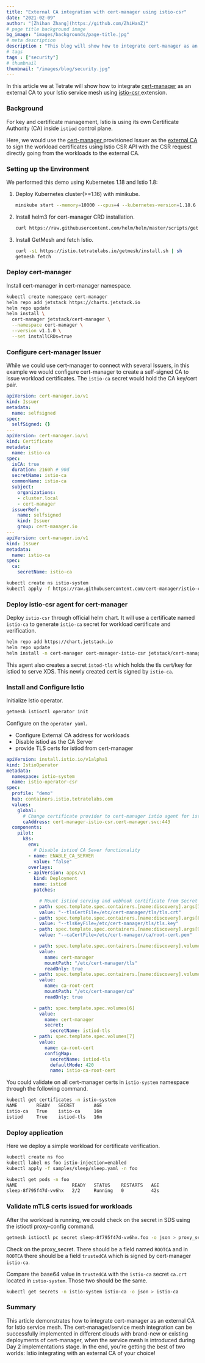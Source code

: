 ```yaml
---
title: "External CA integration with cert-manager using istio-csr"
date: "2021-02-09"
author: "[Zhihan Zhang](https://github.com/ZhiHanZ)"
# page title background image
bg_image: "images/backgrounds/page-title.jpg"
# meta description
description : "This blog will show how to integrate cert-manager as an external CA to your Istio service mesh using istio-csr extension. "
# tags
tags : ["security"]
# thumbnail
thumbnail: "/images/blog/security.jpg"
---
```

In this article we at Tetrate will show how to integrate [cert-manager](https://cert-manager.io/) as an external CA to your Istio service mesh using [istio-csr ](https://github.com/cert-manager/istio-csr)extension. 

###  Background

For key and certificate management, Istio is using its own Certificate Authority (CA) inside `istiod` control plane.

Here, we would use the [cert-manager ](https://cert-manager.io/)provisioned Issuer as the [external CA](https://istio.tetratelabs.io/istio-ca-certs-integrations/) to sign the workload certificates using Istio CSR API with the CSR request directly going from the workloads to the external CA.

### Setting up the Environment

We performed this demo using Kubernetes 1.18 and Istio 1.8:

1. Deploy Kubernetes cluster(>=1.16) with minikube.

   ```sh
   minikube start --memory=10000 --cpus=4 --kubernetes-version=1.18.6
   ```

2. Install helm3 for cert-manager CRD installation.

   ```sh
   curl https://raw.githubusercontent.com/helm/helm/master/scripts/get-helm-3 | sh
   ```

3. Install GetMesh and fetch Istio.

   ```sh
   curl -sL https://istio.tetratelabs.io/getmesh/install.sh | sh
   getmesh fetch
   ```

### Deploy cert-manager

Install cert-manager in cert-manager namespace.

```sh
kubectl create namespace cert-manager
helm repo add jetstack https://charts.jetstack.io
helm repo update
helm install \
  cert-manager jetstack/cert-manager \
  --namespace cert-manager \
  --version v1.1.0 \
  --set installCRDs=true
```

### Configure cert-manager Issuer

While we could use cert-manager to connect with several Issuers, in this example we would configure cert-manager to create a self-signed CA to issue workload certificates. The `istio-ca` secret would hold the CA key/cert pair.

```yaml
apiVersion: cert-manager.io/v1
kind: Issuer
metadata:
  name: selfsigned
spec:
  selfSigned: {}
---
apiVersion: cert-manager.io/v1
kind: Certificate
metadata:
  name: istio-ca
spec:
  isCA: true
  duration: 2160h # 90d
  secretName: istio-ca
  commonName: istio-ca
  subject:
    organizations:
    - cluster.local
    - cert-manager
  issuerRef:
    name: selfsigned
    kind: Issuer
    group: cert-manager.io
---
apiVersion: cert-manager.io/v1
kind: Issuer
metadata:
  name: istio-ca
spec:
  ca:
    secretName: istio-ca
```

```sh
kubectl create ns istio-system
kubectl apply -f https://raw.githubusercontent.com/cert-manager/istio-csr/master/hack/demo/cert-manager-bootstrap-resources.yaml -n istio-system
```

### Deploy istio-csr agent for cert-manager

Deploy `istio-csr` through official helm chart. It will use a certificate named `istio-ca` to generate `istio-ca` secret for workload certificate and verification.

```sh
helm repo add https://chart.jetstack.io
helm repo update
helm install -n cert-manager cert-manager-istio-csr jetstack/cert-manager-istio-csr
```

This agent also creates a secret `istod-tls` which holds the tls cert/key for istiod to serve XDS. This newly created cert is signed by `istio-ca`.

### Install and Configure Istio

Initialize Istio operator.

```sh
getmesh istioctl operator init
```

Configure on the `operator yaml`.

- Configure External CA address for workloads
- Disable istiod as the CA Server
- provide TLS certs for istiod from cert-manager

```yaml
apiVersion: install.istio.io/v1alpha1
kind: IstioOperator
metadata:
  namespace: istio-system
  name: istio-operator-csr
spec:
  profile: "demo"
  hub: containers.istio.tetratelabs.com
  values:
    global:
      # Change certificate provider to cert-manager istio agent for istio agent
      caAddress: cert-manager-istio-csr.cert-manager.svc:443
  components:
    pilot:
      k8s:
        env:
          # Disable istiod CA Sever functionality
        - name: ENABLE_CA_SERVER
          value: "false"
        overlays:
        - apiVersion: apps/v1
          kind: Deployment
          name: istiod
          patches:

            # Mount istiod serving and webhook certificate from Secret mount
          - path: spec.template.spec.containers.[name:discovery].args[7]
            value: "--tlsCertFile=/etc/cert-manager/tls/tls.crt"
          - path: spec.template.spec.containers.[name:discovery].args[8]
            value: "--tlsKeyFile=/etc/cert-manager/tls/tls.key"
          - path: spec.template.spec.containers.[name:discovery].args[9]
            value: "--caCertFile=/etc/cert-manager/ca/root-cert.pem"

          - path: spec.template.spec.containers.[name:discovery].volumeMounts[6]
            value:
              name: cert-manager
              mountPath: "/etc/cert-manager/tls"
              readOnly: true
          - path: spec.template.spec.containers.[name:discovery].volumeMounts[7]
            value:
              name: ca-root-cert
              mountPath: "/etc/cert-manager/ca"
              readOnly: true

          - path: spec.template.spec.volumes[6]
            value:
              name: cert-manager
              secret:
                secretName: istiod-tls
          - path: spec.template.spec.volumes[7]
            value:
              name: ca-root-cert
              configMap:
                secretName: istiod-tls
                defaultMode: 420
                name: istio-ca-root-cert
```

You could validate on all cert-manager certs in `istio-system` namespace through the following command.

```sh
kubectl get certificates -n istio-system
NAME       READY   SECRET       AGE
istio-ca   True    istio-ca     16m
istiod     True    istiod-tls   16m
```

### Deploy application

Here we deploy a simple workload for certificate verification.

```sh
kubectl create ns foo
kubectl label ns foo istio-injection=enabled
kubectl apply -f samples/sleep/sleep.yaml -n foo

kubectl get pods -n foo
NAME                    READY   STATUS    RESTARTS   AGE
sleep-8f795f47d-vv6hx   2/2     Running   0          42s
```

### Validate mTLS certs issued for workloads

After the workload is running, we could check on the secret in SDS using the istioctl proxy-config command.

```sh
getmesh istioctl pc secret sleep-8f795f47d-vv6hx.foo -o json > proxy_secret
```

Check on the proxy_secret. There should be a field named `ROOTCA` and in `ROOTCA` there should be a field `trustedCA` which is signed by cert-manager `istio-ca`.

Compare the base64 value in `trustedCA` with the `istio-ca` secret `ca.crt` located in `istio-system`. Those two should be the same.

```sh
kubectl get secrets -n istio-system istio-ca -o json > istio-ca
```

### Summary

This article demonstrates how to integrate cert-manager as an external CA for Istio service mesh. The cert-manager/service mesh integration can be successfully implemented in different clouds with brand-new or existing deployments of cert-manager, when the service mesh is introduced during Day 2 implementations stage. In the end, you're getting the best of two worlds: Istio integrating with an external CA of your choice!
